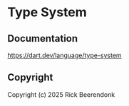 # Type System

## Documentation

https://dart.dev/language/type-system

## Copyright

Copyright (c) 2025 Rick Beerendonk
